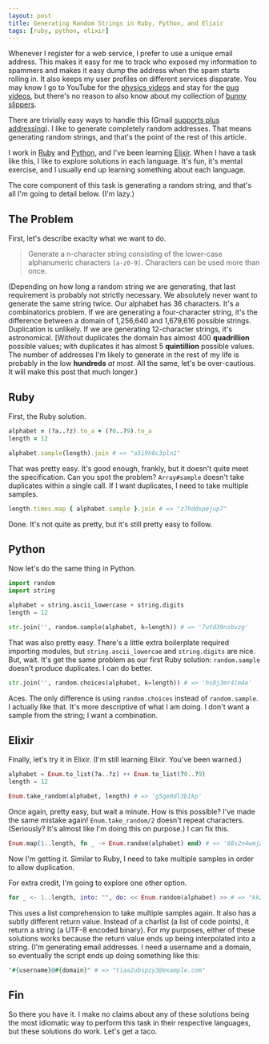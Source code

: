 ```yaml
---
layout: post
title: Generating Random Strings in Ruby, Python, and Elixir
tags: [ruby, python, elixir]
---
```


Whenever I register for a web service, I prefer to use a unique email address.
This makes it easy for me to track who exposed my information to spammers and
makes it easy dump the address when the spam starts rolling in. It also keeps
my user profiles on different services disparate. You may know I go to YouTube
for the [physics videos](https://www.youtube.com/user/minutephysics) and stay
for the [pug videos](https://www.google.com/search?q=pugs%20site%3Ayoutube.com),
but there's no reason to also know about my collection of
[bunny slippers](https://www.amazon.com/s?k=bunny+slippers).

There are trivially easy ways to handle this (Gmail
[supports plus addressing](https://gmail.googleblog.com/2008/03/2-hidden-ways-to-get-more-from-your.html)).
I like to generate completely random addresses. That means generating
random strings, and that's the point of the rest of this article.

I work in [Ruby](https://www.ruby-lang.org) and
[Python](https://www.python.org), and I've been learning
[Elixir](https://elixir-lang.org). When I have a task like this, I like to
explore solutions in each language. It's fun, it's mental exercise, and I
usually end up learning something about each language.

The core component of this task is generating a random string, and that's all
I'm going to detail below. (I'm lazy.)

## The Problem

First, let's describe exaclty what we want to do. 

> Generate a n-character string consisting of the lower-case alphanumeric
> characters `[a-z0-9]`. Characters can be used more than once.

(Depending on how long a random string we are generating, that last requirement
is probably not strictly necessary. We absolutely never want to generate the
same string twice. Our alphabet has 36 characters. It's a combinatorics
problem. If we are generating a four-character string, it's the difference
between a domain of 1,256,640 and 1,679,616 possible strings. Duplication is
unlikely. If we are generating 12-character strings, it's astronomical.
[Without duplicates the domain has almost 400 **quadrillion** possible values;
with duplicates it has almost 5 **quintillion** possible values. The number of
addresses I'm likely to generate in the rest of my life is probably in the low
**hundreds** _at most_. All the same, let's be over-cautious. It will make this
post that much longer.)

## Ruby

First, the Ruby solution.

```ruby
alphabet = (?a..?z).to_a + (?0..?9).to_a
length = 12

alphabet.sample(length).join # => "a5i9h6c3pln1"
```

That was pretty easy. It's good enough, frankly, but it doesn't quite meet the
specification. Can you spot the problem? `Array#sample` doesn't take duplicates
within a single call. If I want duplicates, I need to take multiple samples.

```ruby
length.times.map { alphabet.sample }.join # => "z7hddxpejup7"
```

Done. It's not quite as pretty, but it's still pretty easy to follow.

## Python

Now let's do the same thing in Python.

```python
import random
import string

alphabet = string.ascii_lowercase + string.digits
length = 12

str.join('', random.sample(alphabet, k=length)) # => '7utd39nsbvzg'
```

That was also pretty easy. There's a little extra boilerplate required
importing modules, but `string.ascii_lowercae` and `string.digits` are nice.
But, wait. It's get the same problem as our first Ruby solution:
`random.sample` doesn't produce duplicates. I can do better.

```python
str.join('', random.choices(alphabet, k=length)) # => 'hs8j3mr4lm4e'
```

Aces. The only difference is using `random.choices` instead of `random.sample`.
I actually like that. It's more descriptive of what I am doing. I don't want
a sample from the string; I want a combination.

## Elixir

Finally, let's try it in Elixir. (I'm still learning Elixir. You've been
warned.)

```elixir
alphabet = Enum.to_list(?a..?z) ++ Enum.to_list(?0..?9)
length = 12

Enum.take_random(alphabet, length) # => 'g5qe0dl3b1kp'
```

Once again, pretty easy, but wait a minute. How is this possible? I've made the
same mistake again! `Enum.take_random/2` doesn't repeat characters. (Seriously?
It's almost like I'm doing this on purpose.) I can fix this.

```elixir
Enum.map(1..length, fn _ -> Enum.random(alphabet) end) # => '68s2n4wmj24p'
```

Now I'm getting it. Similar to Ruby, I need to take multiple samples in order
to allow duplication.

For extra credit, I'm going to explore one other option.


```elixir
for _ <- 1..length, into: "", do: << Enum.random(alphabet) >> # => "kk27cersvez9"
```

This uses a list comprehension to take multiple samples again. It also has a
subtly different return value. Instead of a charlist (a list of code points),
it return a string (a UTF-8 encoded binary). For my purposes, either of these
solutions works because the return value ends up being interpolated into a
string. (I'm generating email addresses. I need a username and a domain, so
eventually the script ends up doing something like this:

```elixir
"#{username}@#{domain}" # => "tiaa2ubspzy3@example.com"
```

## Fin

So there you have it. I make no claims about any of these solutions being the
most idiomatic way to perform this task in their respective languages, but
these solutions do work. Let's get a taco.
